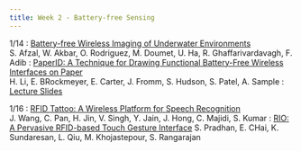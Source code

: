 ```yaml
---
title: Week 2 - Battery-free Sensing
---
```


1/14
: [Battery-free Wireless Imaging of Underwater Environments](https://www.nature.com/articles/s41467-022-33223-x)<br /> S. Afzal, W. Akbar, O. Rodriguez, M. Doumet, U. Ha, R. Ghaffarivardavagh, F. Adib
: [PaperID: A Technique for Drawing Functional Battery-Free Wireless Interfaces on Paper](https://ubicomplab.cs.washington.edu/pdfs/paperid.pdf) <br /> H. Li, E. BRockmeyer, E. Carter, J. Fromm, S. Hudson, S. Patel, A. Sample
: [Lecture Slides](https://drive.google.com/file/d/1n80MExY1LpPLXtGLwoRTZ86Jnk_a_G1r/view?usp=sharing)

1/16 
: [RFID Tattoo: A Wireless Platform for Speech Recognition](https://dl.acm.org/doi/abs/10.1145/3369812)<br /> J. Wang, C. Pan, H. Jin, V. Singh, Y. Jain, J. Hong, C. Majidi, S. Kumar
: [RIO: A Pervasive RFID-based Touch Gesture Interface](https://dl.acm.org/doi/abs/10.1145/3117811.3117818) S. Pradhan, E. CHai, K. Sundaresan, L. Qiu, M. Khojastepour, S. Rangarajan

